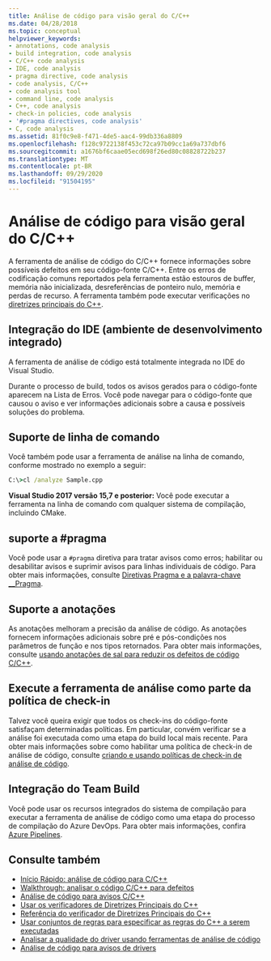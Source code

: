 ```yaml
---
title: Análise de código para visão geral do C/C++
ms.date: 04/28/2018
ms.topic: conceptual
helpviewer_keywords:
- annotations, code analysis
- build integration, code analysis
- C/C++ code analysis
- IDE, code analysis
- pragma directive, code analysis
- code analysis, C/C++
- code analysis tool
- command line, code analysis
- C++, code analysis
- check-in policies, code analysis
- '#pragma directives, code analysis'
- C, code analysis
ms.assetid: 81f0c9e8-f471-4de5-aac4-99db336a8809
ms.openlocfilehash: f128c9722138f453c72ca97b09cc1a69a737dbf6
ms.sourcegitcommit: a1676bf6caae05ecd698f26ed80c08828722b237
ms.translationtype: MT
ms.contentlocale: pt-BR
ms.lasthandoff: 09/29/2020
ms.locfileid: "91504195"
---
```

# <a name="code-analysis-for-cc-overview"></a>Análise de código para visão geral do C/C++

A ferramenta de análise de código do C/C++ fornece informações sobre possíveis defeitos em seu código-fonte C/C++. Entre os erros de codificação comuns reportados pela ferramenta estão estouros de buffer, memória não inicializada, desreferências de ponteiro nulo, memória e perdas de recurso. A ferramenta também pode executar verificações no [diretrizes principais do C++](https://github.com/isocpp/CppCoreGuidelines/blob/master/CppCoreGuidelines.md).

## <a name="ide-integrated-development-environment-integration"></a>Integração do IDE (ambiente de desenvolvimento integrado)

A ferramenta de análise de código está totalmente integrada no IDE do Visual Studio.

Durante o processo de build, todos os avisos gerados para o código-fonte aparecem na Lista de Erros. Você pode navegar para o código-fonte que causou o aviso e ver informações adicionais sobre a causa e possíveis soluções do problema.

## <a name="command-line-support"></a>Suporte de linha de comando

Você também pode usar a ferramenta de análise na linha de comando, conforme mostrado no exemplo a seguir:

```cmd
C:\>cl /analyze Sample.cpp
```

**Visual Studio 2017 versão 15,7 e posterior:** Você pode executar a ferramenta na linha de comando com qualquer sistema de compilação, incluindo CMake.

## <a name="pragma-support"></a>suporte a #pragma

Você pode usar a `#pragma` diretiva para tratar avisos como erros; habilitar ou desabilitar avisos e suprimir avisos para linhas individuais de código. Para obter mais informações, consulte [Diretivas Pragma e a palavra-chave __Pragma](../preprocessor/pragma-directives-and-the-pragma-keyword.md).

## <a name="annotation-support"></a>Suporte a anotações

As anotações melhoram a precisão da análise de código. As anotações fornecem informações adicionais sobre pré e pós-condições nos parâmetros de função e nos tipos retornados. Para obter mais informações, consulte [usando anotações de sal para reduzir os defeitos de código C/C++](../code-quality/using-sal-annotations-to-reduce-c-cpp-code-defects.md).

## <a name="run-analysis-tool-as-part-of-check-in-policy"></a>Execute a ferramenta de análise como parte da política de check-in

Talvez você queira exigir que todos os check-ins do código-fonte satisfaçam determinadas políticas. Em particular, convém verificar se a análise foi executada como uma etapa do build local mais recente. Para obter mais informações sobre como habilitar uma política de check-in de análise de código, consulte [criando e usando políticas de check-in de análise de código](/visualstudio/code-quality/how-to-create-or-update-standard-code-analysis-check-in-policies).

## <a name="team-build-integration"></a>Integração do Team Build

Você pode usar os recursos integrados do sistema de compilação para executar a ferramenta de análise de código como uma etapa do processo de compilação do Azure DevOps. Para obter mais informações, confira [Azure Pipelines](/azure/devops/pipelines/index).

## <a name="see-also"></a>Consulte também

- [Início Rápido: análise de código para C/C++](quick-start-code-analysis-for-c-cpp.md)
- [Walkthrough: analisar o código C/C++ para defeitos](walkthrough-analyzing-c-cpp-code-for-defects.md)
- [Análise de código para avisos C/C++](code-analysis-for-c-cpp-warnings.md)
- [Usar os verificadores de Diretrizes Principais do C++](using-the-cpp-core-guidelines-checkers.md)
- [Referência do verificador de Diretrizes Principais do C++](code-analysis-for-cpp-corecheck.md)
- [Usar conjuntos de regras para especificar as regras do C++ a serem executadas](using-rule-sets-to-specify-the-cpp-rules-to-run.md)
- [Analisar a qualidade do driver usando ferramentas de análise de código](/windows-hardware/drivers/develop/analyzing-driver-quality-by-using-code-analysis-tools)
- [Análise de código para avisos de drivers](/windows-hardware/drivers/devtest/prefast-for-drivers-warnings)
